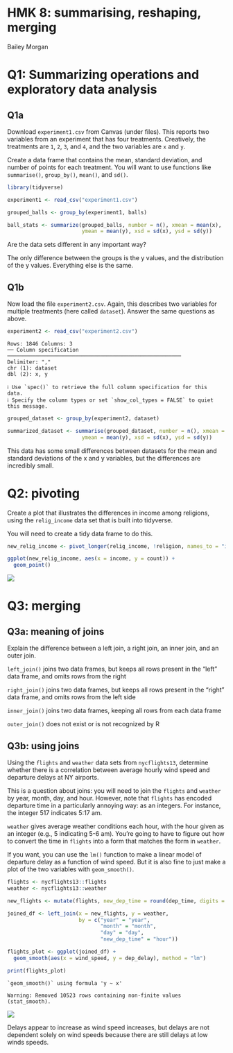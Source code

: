 HMK 8: summarising, reshaping, merging
================
Bailey Morgan

# Q1: Summarizing operations and exploratory data analysis

## Q1a

Download `experiment1.csv` from Canvas (under files). This reports two
variables from an experiment that has four treatments. Creatively, the
treatments are `1`, `2`, `3`, and `4`, and the two variables are `x` and
`y`.

Create a data frame that contains the mean, standard deviation, and
number of points for each treatment. You will want to use functions like
`summarise()`, `group_by()`, `mean()`, and `sd()`.

``` r
library(tidyverse)

experiment1 <- read_csv("experiment1.csv")

grouped_balls <- group_by(experiment1, balls)

ball_stats <- summarize(grouped_balls, number = n(), xmean = mean(x), 
                        ymean = mean(y), xsd = sd(x), ysd = sd(y))
```

Are the data sets different in any important way?

The only difference between the groups is the y values, and the
distribution of the y values. Everything else is the same.

## Q1b

Now load the file `experiment2.csv`. Again, this describes two variables
for multiple treatments (here called `dataset`). Answer the same
questions as above.

``` r
experiment2 <- read_csv("experiment2.csv")
```

    Rows: 1846 Columns: 3
    ── Column specification ────────────────────────────────────────────────────────
    Delimiter: ","
    chr (1): dataset
    dbl (2): x, y

    ℹ Use `spec()` to retrieve the full column specification for this data.
    ℹ Specify the column types or set `show_col_types = FALSE` to quiet this message.

``` r
grouped_dataset <- group_by(experiment2, dataset)

summarized_dataset <- summarise(grouped_dataset, number = n(), xmean = mean(x), 
                        ymean = mean(y), xsd = sd(x), ysd = sd(y))
```

This data has some small differences between datasets for the mean and
standard deviations of the x and y variables, but the differences are
incredibly small.

# Q2: pivoting

Create a plot that illustrates the differences in income among
religions, using the `relig_income` data set that is built into
tidyverse.

You will need to create a tidy data frame to do this.

``` r
new_relig_income <- pivot_longer(relig_income, !religion, names_to = "income", values_to = "count")

ggplot(new_relig_income, aes(x = income, y = count)) +
  geom_point()
```

![](hmk_08_files/figure-gfm/unnamed-chunk-3-1.png)

# Q3: merging

## Q3a: meaning of joins

Explain the difference between a left join, a right join, an inner join,
and an outer join.

`left_join()` joins two data frames, but keeps all rows present in the
“left” data frame, and omits rows from the right

`right_join()` joins two data frames, but keeps all rows present in the
“right” data frame, and omits rows from the left side

`inner_join()` joins two data frames, keeping all rows from each data
frame

`outer_join()` does not exist or is not recognized by R

## Q3b: using joins

Using the `flights` and `weather` data sets from `nycflights13`,
determine whether there is a correlation between average hourly wind
speed and departure delays at NY airports.

This is a question about joins: you will need to join the `flights` and
`weather` by year, month, day, and hour. However, note that `flights`
has encoded departure time in a particularly annoying way: as an
integers. For instance, the integer 517 indicates 5:17 am.

`weather` gives average weather conditions each hour, with the hour
given as an integer (e.g., 5 indicating 5-6 am). You’re going to have to
figure out how to convert the time in `flights` into a form that matches
the form in `weather`.

If you want, you can use the `lm()` function to make a linear model of
departure delay as a function of wind speed. But it is also fine to just
make a plot of the two variables with `geom_smooth()`.

``` r
flights <- nycflights13::flights
weather <- nycflights13::weather

new_flights <- mutate(flights, new_dep_time = round(dep_time, digits = -2) / 100)

joined_df <- left_join(x = new_flights, y = weather, 
                       by = c("year" = "year", 
                              "month" = "month", 
                              "day" = "day", 
                              "new_dep_time" = "hour"))

flights_plot <- ggplot(joined_df) +
  geom_smooth(aes(x = wind_speed, y = dep_delay), method = "lm")

print(flights_plot)
```

    `geom_smooth()` using formula 'y ~ x'

    Warning: Removed 10523 rows containing non-finite values (stat_smooth).

![](hmk_08_files/figure-gfm/unnamed-chunk-4-1.png)

Delays appear to increase as wind speed increases, but delays are not
dependent solely on wind speeds because there are still delays at low
winds speeds.
